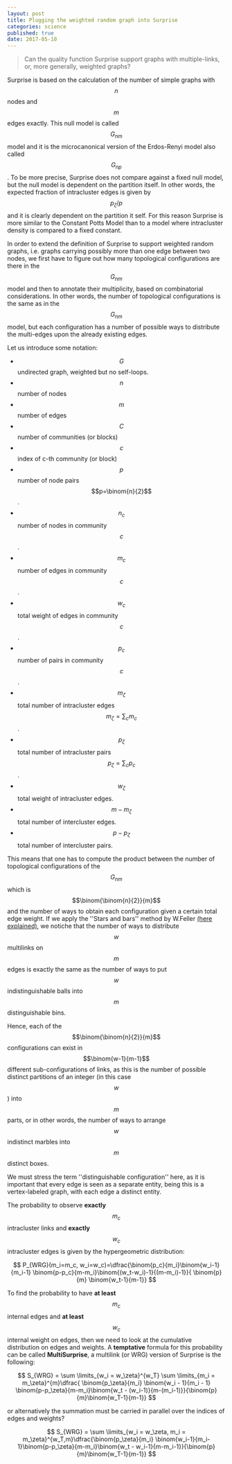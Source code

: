 ```yaml
---
layout: post
title: Plugging the weighted random graph into Surprise
categories: science
published: true
date: 2017-05-10
---
```


<blockquote>
Can the quality function Surprise support graphs with multiple-links, or, more generally, weighted graphs?
</blockquote>

Surprise is based on the calculation of the number of simple graphs with $$n$$ nodes and $$m$$ edges exactly.
This null model is called $$G_{nm}$$ model and it is the microcanonical version of the Erdos-Renyi model also called $$G_{np}$$.
To be more precise, Surprise does not compare against a fixed null model, but the null model is dependent on the partition itself. In other words, the expected fraction of intracluster edges is given by $$p_\zeta/p$$ and it is clearly dependent on the partition it self. For this reason Surprise is more similar to the Constant Potts Model than to a model where intracluster density is compared to a fixed constant.

In order to extend the definition of Surprise to support weighted random graphs, i.e. graphs carrying possibly more than one edge between two nodes, we first have to figure out how many topological configurations are there in the $$G_{nm}$$ model and then to annotate their multiplicity, based on combinatorial considerations.
In other words, the number of topological configurations is the same as in the $$G_{nm}$$ model, but each configuration has a number of possible ways to distribute the multi-edges upon the already existing edges.

Let us introduce some notation:

- $$G$$ undirected graph, weighted but no self-loops.
- $$n$$ number of nodes
- $$m$$ number of edges
- $$C$$ number of communities (or blocks)
- $$c$$ index of c-th community (or block)
- $$p$$ number of node pairs $$p=\binom{n}{2}$$.
- $$n_c$$ number of nodes in community $$c$$.
- $$m_c$$ number of edges in community $$c$$.
- $$w_c$$ total weight of edges in community $$c$$.
- $$p_c$$ number of pairs in community $$c$$.
- $$m_\zeta$$ total number of intracluster edges $$m_\zeta=\sum_c m_c$$.
- $$p_\zeta$$ total number of intracluster pairs $$p_\zeta=\sum_c p_c$$.
- $$w_\zeta$$ total weight of intracluster edges.
- $$m-m_\zeta$$ total number of intercluster edges.
- $$p-p_\zeta$$ total number of intercluster pairs.


This means that one has to compute the product between the number of topological configurations of the $$G_{nm}$$ which is $$\binom{\binom{n}{2}}{m}$$ and the number of ways to obtain each configuration given a certain total edge weight.
If we apply the ''Stars and bars'' method by W.Feller [(here explained)](https://en.wikipedia.org/wiki/Stars_and_bars_%28combinatorics%29), we notiche that 
the number of ways to distribute $$w$$ multilinks on $$m$$ edges is exactly the same as the number of ways to put $$w$$ indistinguishable balls into $$m$$ distinguishable bins.

Hence, each of the $$\binom{\binom{n}{2}}{m}$$ configurations can exist in $$\binom{w-1}{m-1}$$ different sub-configurations of links, as this is the number of possible distinct partitions of an integer (in this case $$w$$) into $$m$$ parts, or in other words, the number of ways to arrange $$w$$ indistinct marbles into $$m$$ distinct boxes.

We must stress the term ''distinguishable configuration'' here, as it is important that every edge is seen as a separate entity, being this is a vertex-labeled graph, with each edge a distinct entity.

The probability to observe **exactly** $$m_c$$ intracluster links and **exactly** $$w_c$$ intracluster edges is given by the hypergeometric distribution:

$$
P_{WRG}(m_i=m_c, w_i=w_c)=\dfrac{\binom{p_c}{m_i}\binom{w_i-1}{m_i-1} \binom{p-p_c}{m-m_i}\binom{(w_t-w_i)-1}{(m-m_i)-1}}{ \binom{p}{m} \binom{w_t-1}{m-1}}
$$

To find the probability to have **at least** $$m_c$$ internal edges and **at least** $$w_c$$ internal weight on edges, then we need to look at the cumulative distribution on edges and weights.
A **temptative** formula for this probability can be called **MultiSurprise**, a multilink (or WRG) version of Surprise is the following:

$$
S_{WRG} = \sum \limits_{w_i = w_\zeta}^{w_T}  \sum \limits_{m_i = m_\zeta}^{m}\dfrac{  \binom{p_\zeta}{m_i} \binom{w_i - 1}{m_i - 1} \binom{p-p_\zeta}{m-m_i}\binom{w_t - (w_i-1)}{m-(m_i-1)}}{\binom{p}{m}\binom{w_T-1}{m-1}}
$$

or alternatively the summation must be carried in parallel over the indices of edges and weights?

$$
S_{WRG} = \sum \limits_{w_i = w_\zeta, m_i = m_\zeta}^{w_T,m}\dfrac{\binom{p_\zeta}{m_i} \binom{w_i-1}{m_i-1}\binom{p-p_\zeta}{m-m_i}\binom{w_t - w_i-1}{m-m_i-1}}{\binom{p}{m}\binom{w_T-1}{m-1}}
$$

<!-- 
# Binomial version of standard Surprise

The hypergeometric version of standard Surprise is:

$$
P(i=m_c) = \dfrac{\binom{p_c}{i}\binom{p-p_c}{m-i}}{\binom{p}{m}}
$$

This is the probability to extract **exactly** $$m_c$$ edges from an urn **without** replacement.
In the limit of large $$p$$ at $$\langle q \rangle = \frac{p_c}{p}$$ and $$q=\frac{m_c}{m}$$ kept fixed then is possible to approximate the hypergeometric to a binomial like:

$$
\lim \limits_{p \rightarrow \infty} P_{hyper}(i=m_c) = P_{binomial}(i=m_c) = \binom{m}{m_c} \langle q \rangle ^{m_c} (1-\langle q \rangle)^{m-m_c}
$$

This is the probability to extract **exactly** $$m_c$$ edges from an urn with replacement.
The probability instead to have **at least** $$m_\zeta = \sum_c m_c$$ intracluster edges is the cumulative of the binomial:

$$
\lim \limits_{p \rightarrow \infty} P_{hyper}(i \geq m_\zeta) = P_{binomial}(i \geq m_\zeta) = \sum \limits_{i=m_\zeta}^m \binom{m}{i} \langle q \rangle ^{i} (1-\langle q \rangle)^{m-i}
$$

We can use the Stirling approximation of binomial coefficients which reads:

$$
\log \binom{a}{b} \approx a \log a - b\log b - (a-b)\log(a-b)
$$

Then taking the logarithm of this with the Stirling approximation it results:
 -->